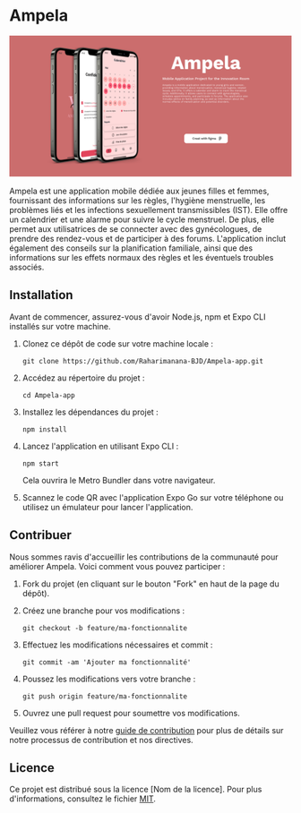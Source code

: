 # Ampela

![Ampela Logo](./assets/cover%20Ampela.png)

Ampela est une application mobile dédiée aux jeunes filles et femmes, fournissant des informations sur les règles, l'hygiène menstruelle, les problèmes liés et les infections sexuellement transmissibles (IST). Elle offre un calendrier et une alarme pour suivre le cycle menstruel. De plus, elle permet aux utilisatrices de se connecter avec des gynécologues, de prendre des rendez-vous et de participer à des forums. L'application inclut également des conseils sur la planification familiale, ainsi que des informations sur les effets normaux des règles et les éventuels troubles associés.

## Installation

Avant de commencer, assurez-vous d'avoir Node.js, npm et Expo CLI installés sur votre machine.

1. Clonez ce dépôt de code sur votre machine locale :
   ```
   git clone https://github.com/Raharimanana-BJD/Ampela-app.git
   ```

2. Accédez au répertoire du projet :
   ```
   cd Ampela-app
   ```

3. Installez les dépendances du projet :
   ```
   npm install
   ```

4. Lancez l'application en utilisant Expo CLI :
   ```
   npm start
   ```
   Cela ouvrira le Metro Bundler dans votre navigateur.

5. Scannez le code QR avec l'application Expo Go sur votre téléphone ou utilisez un émulateur pour lancer l'application.

## Contribuer

Nous sommes ravis d'accueillir les contributions de la communauté pour améliorer Ampela. Voici comment vous pouvez participer :

1. Fork du projet (en cliquant sur le bouton "Fork" en haut de la page du dépôt).

2. Créez une branche pour vos modifications :
   ```
   git checkout -b feature/ma-fonctionnalite
   ```

3. Effectuez les modifications nécessaires et commit :
   ```
   git commit -am 'Ajouter ma fonctionnalité'
   ```

4. Poussez les modifications vers votre branche :
   ```
   git push origin feature/ma-fonctionnalite
   ```

5. Ouvrez une pull request pour soumettre vos modifications.

Veuillez vous référer à notre [guide de contribution](./CONTRIBUTING.md) pour plus de détails sur notre processus de contribution et nos directives.

## Licence

Ce projet est distribué sous la licence [Nom de la licence]. Pour plus d'informations, consultez le fichier [MIT](./LICENSE.txt).
